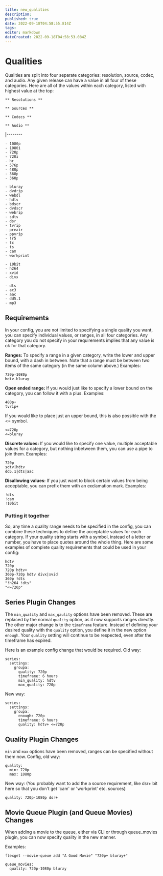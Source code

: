 ```yaml
---
title: new_qualities
description: 
published: true
date: 2022-09-18T04:58:55.814Z
tags: 
editor: markdown
dateCreated: 2022-09-18T04:58:53.084Z
---
```


# Qualities
Qualities are split into four separate categories: resolution, source, codec, and audio. Any given release can have a value in all four of these categories. Here are all of the values within each category, listed with highest value at the top:

```th
** Resolutions **
```
```th
** Sources **
```
```th
** Codecs **
```
```th
** Audio **
```
|--------
```td style="vertical-align: top"
- 1080p
- 1080i
- 720p
- 720i
- hr
- 576p
- 480p
- 368p
- 360p
```
```td style="vertical-align: top"
- bluray
- dvdrip
- webdl
- hdtv
- bdscr
- dvdscr
- webrip
- sdtv
- dsr
- tvrip
- preair
- ppvrip
- !r5
- tc
- ts
- cam
- workprint
```
```td style="vertical-align: top"
- 10bit
- h264
- xvid
- divx
```
```td style="vertical-align: top"
- dts
- ac3
- aac
- dd5.1
- mp3
```

## Requirements
In your config, you are not limited to specifying a single quality you want, you can specify individual values, or ranges, in all four categories. Any category you do not specify in your requirements implies that any value is ok for that category.

**Ranges:**
To specify a range in a given category, write the lower and upper bound, with a dash in between. Note that a range must be between two items of the same category (in the same column above.) Examples:
```
720p-1080p
hdtv-bluray
```

**Open ended range:**
If you would just like to specify a lower bound on the category, you can follow it with a plus. Examples:
```
480p+
tvrip+
```
If you would like to place just an upper bound, this is also possible with the <= symbol.
```
<=720p
<=bluray
```

**Discrete values:**
If you would like to specify one value, multiple acceptable values for a category, but nothing inbetween them, you can use a pipe to join them. Examples:
```
720p
sdtv|hdtv
dd5.1|dts|aac
```

**Disallowing values:**
If you just want to block certain values from being acceptable, you can prefix them with an exclamation mark. Examples:
```
!dts
!cam
!10bit
```

### Putting it together
So, any time a quality range needs to be specified in the config, you can combine these techniques to define the acceptable values for each category. If your quality string starts with a symbol, instead of a letter or number, you have to place quotes around the whole thing. Here are some examples of complete quality requirements that could be used in your config:
```
hdtv
720p
720p hdtv+
360p-720p hdtv divx|xvid
360p !dts
"!h264 !dts"
"<=720p"
```

## Series Plugin Changes
The `min_quality` and `max_qaulity` options have been removed. These are replaced by the normal `quality` option, as it now supports ranges directly. The other major change is to the `timeframe` feature. Instead of defining your desired quality with the `quality` option, you define it in the new option `enough`. Your `quality` setting will continue to be respected, even after the timeframe has expired.

Here is an example config change that would be required.
Old way:
```
series:
  settings:
    groupa:
      quality: 720p
      timeframe: 6 hours
      min_quality: hdtv
      max_quality: 720p
```
New way:
```
series:
  settings:
    groupa:
      enough: 720p
      timeframe: 6 hours
      quality: hdtv+ <=720p
```

## Quality Plugin Changes
`min` and `max` options have been removed, ranges can be specified without them now.
Config, old way:
```
quality:
  min: 720p
  max: 1080p
```
New way: (You probably want to add the a source requirement, like dsr+ bit here so that you don't get 'cam' or 'workprint' etc. sources)
```
quality: 720p-1080p dsr+
```

## Movie Queue Plugin (and Queue Movies) Changes
When adding a movie to the queue, either via CLI or through queue_movies plugin, you can now specify quality in the new manner.

Examples:
```
flexget --movie-queue add "A Good Movie" "720p+ bluray+"
```
```
queue_movies:
  quality: 720p-1080p bluray
```